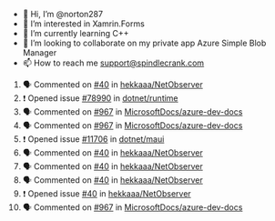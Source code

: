 - 👋 Hi, I’m @norton287
- 👀 I’m interested in Xamrin.Forms
- 🌱 I’m currently learning C++
- 💞️ I’m looking to collaborate on my private app Azure Simple Blob Manager
- 📫 How to reach me support@spindlecrank.com

<!---
norton287/norton287 is a ✨ special ✨ repository because its `README.md` (this file) appears on your GitHub profile.
You can click the Preview link to take a look at your changes.
--->
<!--START_SECTION:activity-->
1. 🗣 Commented on [#40](https://github.com/hekkaaa/NetObserver/issues/40) in [hekkaaa/NetObserver](https://github.com/hekkaaa/NetObserver)
2. ❗️ Opened issue [#78990](https://github.com/dotnet/runtime/issues/78990) in [dotnet/runtime](https://github.com/dotnet/runtime)
3. 🗣 Commented on [#967](https://github.com/MicrosoftDocs/azure-dev-docs/issues/967) in [MicrosoftDocs/azure-dev-docs](https://github.com/MicrosoftDocs/azure-dev-docs)
4. 🗣 Commented on [#967](https://github.com/MicrosoftDocs/azure-dev-docs/issues/967) in [MicrosoftDocs/azure-dev-docs](https://github.com/MicrosoftDocs/azure-dev-docs)
5. ❗️ Opened issue [#11706](https://github.com/dotnet/maui/issues/11706) in [dotnet/maui](https://github.com/dotnet/maui)
6. 🗣 Commented on [#40](https://github.com/hekkaaa/NetObserver/issues/40) in [hekkaaa/NetObserver](https://github.com/hekkaaa/NetObserver)
7. 🗣 Commented on [#40](https://github.com/hekkaaa/NetObserver/issues/40) in [hekkaaa/NetObserver](https://github.com/hekkaaa/NetObserver)
8. 🗣 Commented on [#40](https://github.com/hekkaaa/NetObserver/issues/40) in [hekkaaa/NetObserver](https://github.com/hekkaaa/NetObserver)
9. ❗️ Opened issue [#40](https://github.com/hekkaaa/NetObserver/issues/40) in [hekkaaa/NetObserver](https://github.com/hekkaaa/NetObserver)
10. 🗣 Commented on [#967](https://github.com/MicrosoftDocs/azure-dev-docs/issues/967) in [MicrosoftDocs/azure-dev-docs](https://github.com/MicrosoftDocs/azure-dev-docs)
<!--END_SECTION:activity-->
